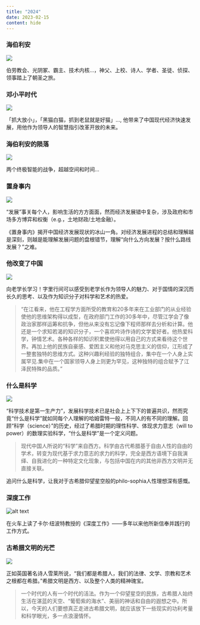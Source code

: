 ```yaml
---
title: "2024"
date: 2023-02-15
content: hide
---
```



### 海伯利安

![](2024-2-15-14-15.png#center-small)

伯劳教会、光阴冢、霸主、技术内核...，神父、上校、诗人、学者、圣徒、侦探、领事踏上了朝圣之旅。


### 邓小平时代

![](2024-04-28.png#center-small)

「抓大放小」，「黑猫白猫，抓到老鼠就是好猫」..., 他带来了中国现代经济快速发展，用他作为领导人的智慧指引改革开放的未来。

### 海伯利安的陨落

![](2024-05-02.png#center-small)

两个终极智能的战争，超越空间和时间...

### 置身事内

![](2024-06-30.png#center-small)

“发展”事关每个人，影响生活的方方面面，然而经济发展错中复杂，涉及政府和市场多方博弈和权衡（e.g.，土地财政/土地金融）。

《置身事内》揭开中国经济发展现状的冰山一角。对经济发展进程的总结和理解越是深刻，则越是能理解发展问题的盘根错节，理解“向什么方向发展？按什么路线发展？”之难。

### 他改变了中国

![](2024-08-30.png#center-small)

向老学长学习！字里行间可以感受到老学长作为领导人的魅力、对于国情的深沉而长久的思考、以及作为知识分子对科学和艺术的热爱。

> “在江看来，他在工程学方面所受的教育和20多年来在工业部门的从业经验使他的思维架构得以成型，在政府部门工作的30多年中，尽管江学会了像政治家那样运筹和抗争，但他从来没有忘记像下程师那样去分析和计算。他还是一个求知若渴的知识分子，一个喜欢吟诗作诗的文学爱好者。他热爱科学，钟情艺术。各种各样的知识积累使他得以用自己的方式来看待这个世界。再加上他的民族自豪感、爱困主义和他对马克思主义的信仰，江形成了一整套独特的思维方式。这种兴趣利经验的独特组合，集中在一个人身上实属罕见.集中在一个国家领导人身上则更为罕见，这种独特的组合赋予了江泽民特殊的品质。”


### 什么是科学

![](2024-09-10.png#center-small)

“科学技术是第一生产力”，发展科学技术已是社会上上下下的普遍共识，然而究竟“什么是科学”就如同每个人理解的哈姆雷特一般，不同人的有不同的理解。回顾“科学（science）”的历史，经过了希腊时期的理性科学、体现求力意志（will to power）的数理实验科学，“什么是科学”是一个定义问题。

> 现代中国人所说的“科学”来自西方。科学由古代希腊基于自由人性的自由的学术，转变为现代基于求力意志的求力的科学，完全是西方语境下自我演绎、自我进化的一种特定文化现象，与包括中国在内的其他非西方文明并无直接关联。

追问什么是科学，让我对于古希腊仰望星空般的philo-sophia人性理想深有感慨。

### 深度工作

![alt text](2024-09-21.png#center-small)

在火车上读了卡尔·纽波特教授的《深度工作》——多年以来他所新信奉并践行的工作方式。


### 古希腊文明的光芒

![](2024-11-30.png#center-small)

正如英国著名诗人雪莱所说，“我们都是希腊人，我们的法律、文学、宗教和艺术之根都在希腊。”希腊文明是西方、以及整个人类的精神瑰宝。

> 一个时代的人有一个时代的活法。作为一个仰望星空的民族，古希腊人始终生活在湛蓝的天空、“葡萄紫的海水”、美丽的神话和自由的遐想之中。所以，今天的人们要想真正走进古希腊文明，就应该放下一些现实的功利考量和科学眼光，多一点浪漫情怀。


